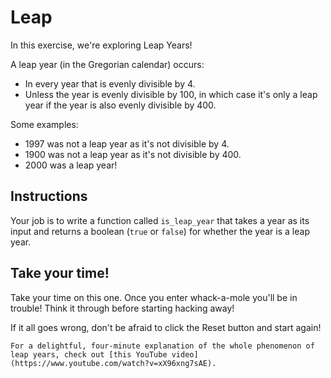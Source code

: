 # Leap

In this exercise, we're exploring Leap Years!

A leap year (in the Gregorian calendar) occurs:

- In every year that is evenly divisible by 4.
- Unless the year is evenly divisible by 100, in which case it's only a leap year if the year is also evenly divisible by 400.

Some examples:

- 1997 was not a leap year as it's not divisible by 4.
- 1900 was not a leap year as it's not divisible by 400.
- 2000 was a leap year!

## Instructions

Your job is to write a function called `is_leap_year` that takes a year as its input and returns a boolean (`true` or `false`) for whether the year is a leap year.

## Take your time!

Take your time on this one. Once you enter whack-a-mole you'll be in trouble! Think it through before starting hacking away!

If it all goes wrong, don't be afraid to click the Reset button and start again!

```exercism/note
For a delightful, four-minute explanation of the whole phenomenon of leap years, check out [this YouTube video](https://www.youtube.com/watch?v=xX96xng7sAE).
```
